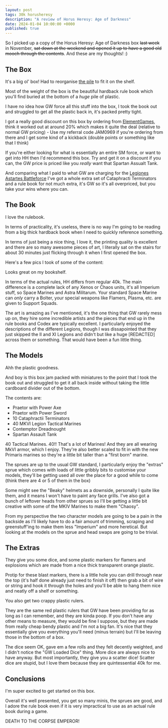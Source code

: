 ```yaml
---
layout: post
tags: 30k horusheresy
description: "A review of Horus Heresy: Age of Darkness"
date: 2024-01-04 10:00:00 +0000
published: true
---
```


So I picked up a copy of the Horus Heresy: Age of Darkness box ~~last week~~ in November, ~~sat down at the weekend and opened it up to have a good old mooch through the contents~~. And these are my thoughts! :)

## The Box

It's a big ol' box! Had to reorganise [the pile](https://paintsplastic.com/the-pile-of-shame) to fit it on the shelf.

Most of the weight of the box is the beautiful hardback rule book which you'll find buried at the bottom of a *huge* pile of plastic.

I have no idea how GW force all this stuff into the box, I took the book out and struggled to get all the plastic back in, it's packed pretty tight.

I got a really good discount on this box by ordering from [ElementGames](https://elementgames.co.uk), think it worked out at around 20% which makes it quite the deal (relative to normal GW pricing) - Use my referral code JAM0969 if you're ordering from there and I get some kind of a kickback (double points or something like that I think)

If you're either looking for what is essentially an entire SM force, or want to get into HH then I'd recommend this box. Try and get it on a discount if you can, the GW price is priced like you *really* want that Spartan Assualt Tank.

And comparing what I paid to what GW are charging for the [Legiones Astartes Battleforce](https://www.warhammer.com/en-GB/shop/horus-heresy-legiones-astartes-battle-group-2023) I've got a whole extra set of Cataphracti Terminators and a rule book for not much extra, it's GW so it's all overpriced, but you take your wins where you can.

## The Book

I love the rulebook.

In terms of practicality, it's useless, there is no way I'm going to be reading from a big thick hardback book when I need to quickly reference something.

In terms of just being a nice thing, I love it, the printing quality is excellent and there are so many awesome pieces of art, I literally sat on the stairs for about 30 minutes just flicking through it when I first opened the box.

Here's a few pics I took of some of the content:

Looks great on my bookshelf. 

In terms of the actual rules, HH differs from regular 40k. The main difference is a complete lack of any Xenos or Chaos units, it's all Imperium stuff, so Space Marines and Astra Militarum. Your standard Space Marine can *only* carry a Bolter, your special weapons like Flamers, Plasma, etc. are given to Support Squads.

The art is amazing as I've mentioned, it's the one thing that GW rarely mess up on, they hire some incredible artists and the pieces that end up in the rule books and Codex are typically excellent. I particularly enjoyed the descriptions of the different Legions, though I was dissapointed that they just skipped the II and XI Legions and didn't but like a huge [REDACTED] across them or something. That would have been a fun little thing.

## The Models

Ahh the plastic goodness.

And boy is this box jam packed with miniatures to the point that I took the book out and struggled to get it all back inside without taking the little cardboard divider out of the bottom.

The contents are:

- Praetor with Power Axe
- Praetor with Power Sword
- 10 Cataphractii Terminators
- 40 MKVI Legion Tactical Marines
- Contemptor Dreadnought
- Spartan Assault Tank

40 Tactical Marines. 40!! That's a lot of Marines! And they are all wearing MkVI armor, which I enjoy. They're also better scaled to fit in with the new Primaris marines so they're a little bit taller than a "first born" marine.

The sprues are up to the usual GW standard, I particularly enjoy the "extras" sprue which comes with loads of little gribbly bits to customise your models, they'll be getting used all over the place for a good while to come (think there are 4 or 5 of them in the box)

Some might see the "Beaky" helmets as a downside, personally I quite like them, and it means I won't have to paint any face grills. I've also got a bunch of leftover heads from other sprues so I'll be getting a little bit creative with some of the MKIV Marines to make them "Chaosy".

From my perspective the two character models are going to be a pain in the backside as I'll likely have to do a fair amount of trimming, scraping and greenstuff'ing to make them less "Imperium" and more heretical. But looking at the models on the sprue and head swaps are going to be trivial.

## The Extras

They give you some dice, and some plastic markers for flamers and explosions which are made from a nice thick transparent orange plastic.

Protip for these blast markers, there is a little hole you can drill through near the top (it's half done already just need to finish it off) then grab a bit of wire or string and hook it through the holes and you'll be able to hang them nice and neatly off a shelf or something.

You also get two crappy plastic rulers.

They are the same red plastic rulers that GW have been providing for as long as I can remember, and they are kinda poop. If you don't have any other means to measure, they would be fine I suppose, but they are made from really cheap bendy plastic and I'm not a big fan. It's nice that they essentially give you everything you'll need (minus terrain) but I'll be leaving those in the bottom of a box.

The dice seem OK, gave em a few rolls and they felt decently weighted, and I didn't notice the "GW Loaded Dice" thing. More dice are always nice to have anyway. But most importantly, they give you a scatter dice! Scatter dice are stupid, but I love them because they are quintessential 40k for me.

## Conclusions

I'm super excited to get started on this box.

Overall it's well presented, you get so many minis, the sprues are good, and I adore the rule book even if it is very impractical to use as an actual rule book during a game.

DEATH TO THE CORPSE EMPEROR!